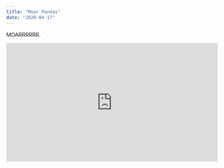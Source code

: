 ```yaml
---
title: "Moar Pandas"
date: "2020-04-17"
---
```

MOARRRRRR.

<iframe width="560" height="315" src="https://www.youtube.com/embed/4n0xNbfJLR8" frameborder="0" allowfullscreen></iframe>
